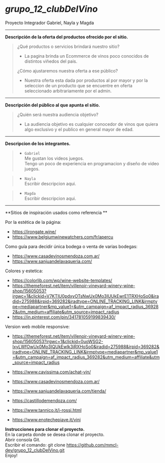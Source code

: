 # *grupo_12_clubDelVino*
Proyecto Integrador Gabriel, Nayla y Magda

---
**Descripción de la oferta del productos ofrecido por el sitio.**
>  
>¿Qué productos o servicios brindará nuestro sitio?  
> - La pagina brinda un Ecommerce de vinos poco conocidos de distintos viñedos del pais. 
>  
>¿Cómo ajustaremos nuestra oferta a ese público?   
> - Nuestra oferta esta dada por productos al por mayor y por la seleccion de un producto que se encuentre en oferta seleccionado arbitrariamente por el admin.  

---
**Descripción del público al que apunta el sitio.**
>  
>¿Quién será nuestra audiencia objetivo?  
> - La audiencia objetivo es cualquier conocedor de vinos que quiera algo exclusivo y el publico en general mayor de edad.  

---
**Descripcion de los integrantes.**

> - `Gabriel`  
Me gustan los videos juegos.  
Tengo un poco de experiencia en programacion y diseño de video juegos.  
  
> - `Nayla`  
Escribir descripcion aqui.

> - `Magda`  
Escribir descripcion aqui.

---
**Sitios de inspiración usados como referencia **  

Por la estética de la página:  
- https://irongate.wine/  
- https://www.belgiumwinewatchers.com/fr/apercu  
   
Como guía para decidir única bodega o venta de varias bodegas:  
- https://www.casadevinosmendoza.com.ar/  
- https://www.sanjuandelavaqueria.com/  
  
Colores y estetica:  
- https://colorlib.com/wp/wine-website-templates/ 
- https://themeforest.net/item/villenoir-vineyard-winery-wine-shop/15605053?irgwc=1&clickid=V7KTIU0pdxyOTsNwUx0Mo3IUUkEwrE1TRXHoSo0&iradid=275988&irpid=369282&iradtype=ONLINE_TRACKING_LINK&irmptype=mediapartner&mp_value1=&utm_campaign=af_impact_radius_369282&utm_medium=affiliate&utm_source=impact_radius
- https://in.pinterest.com/pin/341781059199839430/ 

Version web mobile responsive:  
- https://themeforest.net/item/villenoir-vineyard-winery-wine-shop/15605053?irgwc=1&clickid=0uoWSG2-IxyLWfOwUx0Mo3IQUkEwlk3iRXHoSo0&iradid=275988&irpid=369282&iradtype=ONLINE_TRACKING_LINK&irmptype=mediapartner&mp_value1=&utm_campaign=af_impact_radius_369282&utm_medium=affiliate&utm_source=impact_radius 



 - https://www.cavissima.com/achat-vin/  
 - https://www.casadevinosmendoza.com.ar/  
 - https://www.sanjuandelavaqueria.com/tienda/  
 - https://castillodemendoza.com/  
 - https://www.tannico.it/i-rossi.html  
 - https://www.enotechepiave.it/vini    
 
 
**Instrucciones para clonar el proyecto.**  
En la carpeta donde se desea clonar el proyecto.  
Abrir consola Git.  
Escribir el comando: git clone https://github.com/mmcl-dev/grupo_12_clubDelVino.git  
Enjoy!  
